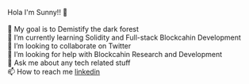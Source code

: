 Hola I'm Sunny!! 👋<br> <br>
🔭 My goal is to Demistify the dark forest <br>
🌱 I’m currently learning Solidity and Full-stack Blockcahin Development <br>
👯 I’m looking to collaborate on Twitter <br>
🤔 I’m looking for help with Blockcahin Research and Development <br>
💬 Ask me about any tech related stuff <br>
📫 How to reach me [linkedin](https://www.linkedin.com/in/sunt001/) 

